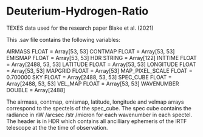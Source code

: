 # Deuterium-Hydrogen-Ratio
TEXES data used for the research paper Blake et al. (2021)

This .sav file contains the following variables: 

AIRMASS         FLOAT     = Array[53, 53]
CONTMAP         FLOAT     = Array[53, 53]
EMISMAP         FLOAT     = Array[53, 53]
HDR             STRING    = Array[122]
INTTIME         FLOAT     = Array[2488, 53, 53]
LATITUDE        FLOAT     = Array[53, 53]
LONGITUDE       FLOAT     = Array[53, 53]
MAPGRID         FLOAT     = Array[53]
MAP_PIXEL_SCALE FLOAT     =      0.700000
SKY             FLOAT     = Array[2488, 53, 53]
SPEC_CUBE       FLOAT     = Array[2488, 53, 53]
VEL_MAP         FLOAT     = Array[53, 53]
WAVENUMBER      DOUBLE    = Array[2488]

The airmass, contmap, emismap, latitude, longitude and velmap arrays correspond to the spectels of the spec_cube.
The spec cube contains the radiance in nW /arcsec /str /micron for each wavenumber in each spectel.
The header is in HDR which contains all ancilliary ephemeris of the IRTF telescope at the the time of observation.
